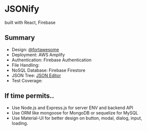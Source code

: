 # JSONify

built with React, Firebase

## Summary

- Design: [@fortawesome](https://www.npmjs.com/package/@fortawesome/fontawesome-free)
- Deployment: AWS Amplify
- Authentication: Firebase Authentication
- File Handling:
- NoSQL Database: Firebase Firestore
- JSON Tree: [JSON Editor](https://github.com/josdejong/jsoneditor)
- Test Coverage:

## If time permits..

- Use Node.js and Express.js for server ENV and backend API
- Use ORM like mongoose for MongoDB or sequelize for MySQL
- Use Material-UI for better design on button, modal, dialog, input, loading.